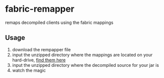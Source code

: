 # fabric-remapper
remaps decompiled clients using the fabric mappings

## Usage
1. download the rempapper file
2. input the unzipped directory where the mappings are located on your hard-drive, [find them here](https://github.com/FabricMC/yarn)
3. input the unzipped directory where the decompiled source for your jar is
4. watch the magic

